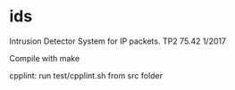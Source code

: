 # ids
Intrusion Detector System for IP packets. TP2 75.42 1/2017

Compile with make

cpplint: run test/cpplint.sh from src folder